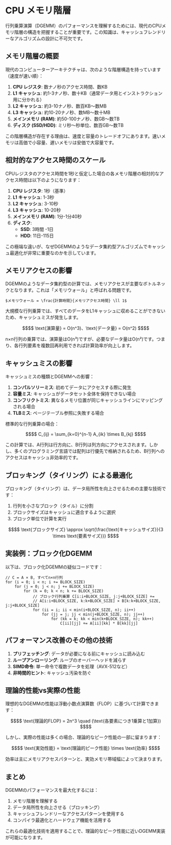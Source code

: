 # CPU メモリ階層

行列乗算演算（DGEMM）のパフォーマンスを理解するためには、現代のCPUメモリ階層の構造を把握することが重要です。この知識は、キャッシュフレンドリーなアルゴリズムの設計に不可欠です。

## メモリ階層の概要

現代のコンピューターアーキテクチャは、次のような階層構造を持っています（速度が速い順）：

1. **CPU レジスタ**: 数ナノ秒のアクセス時間、数KB
2. **L1 キャッシュ**: 約1-3ナノ秒、数十KB（通常データ用とインストラクション用に分かれる）
3. **L2 キャッシュ**: 約3-10ナノ秒、数百KB〜数MB
4. **L3 キャッシュ**: 約10-20ナノ秒、数MB〜数十MB
5. **メインメモリ (RAM)**: 約50-100ナノ秒、数GB〜数TB
6. **ディスク (SSD/HDD)**: ミリ秒〜秒単位、数百GB〜数TB

この階層構造が存在する理由は、速度と容量のトレードオフにあります。速いメモリは高価で小容量、遅いメモリは安価で大容量です。

## 相対的なアクセス時間のスケール

CPUレジスタのアクセス時間を1秒と仮定した場合の各メモリ階層の相対的なアクセス時間は以下のようになります：

1. **CPU レジスタ**: 1秒（基準）
2. **L1 キャッシュ**: 1-3秒
3. **L2 キャッシュ**: 3-10秒
4. **L3 キャッシュ**: 10-20秒
5. **メインメモリ (RAM)**: 1分-1分40秒
6. **ディスク**:
   - **SSD**: 3時間 -1日
   - **HDD**: 11日-115日

この極端な違いが、なぜDGEMMのようなデータ集約型アルゴリズムでキャッシュ最適化が非常に重要なのかを示しています。

## メモリアクセスの影響

DGEMMのようなデータ集約型の計算では、メモリアクセスが主要なボトルネックとなります。これは「メモリウォール」と呼ばれる問題です。

`$メモリウォール = \frac{計算時間}{メモリアクセス時間} \ll 1$`

大規模な行列乗算では、すべてのデータをL1キャッシュに収めることができないため、キャッシュミスが発生します。

```math
$$ \text{演算量} = O(n^3)、\text{データ量} = O(n^2) $$
```

n×n行列の乗算では、演算量はO(n³)ですが、必要なデータ量はO(n²)です。つまり、各行列要素を複数回再利用できれば計算効率が向上します。

## キャッシュミスの影響

キャッシュミスの種類とDGEMMへの影響：

1. **コンパルソリーミス**: 初めてデータにアクセスする際に発生
2. **容量ミス**: キャッシュがデータセット全体を保持できない場合
3. **コンフリクトミス**: 異なるメモリ位置が同じキャッシュラインにマッピングされる場合
4. **TLBミス**: ページテーブル参照に失敗する場合

標準的な行列乗算の場合：

```math
$$ C_{ij} = \sum_{k=0}^{n-1} A_{ik} \times B_{kj} $$
```

この計算では、A行列は行方向に、B行列は列方向にアクセスされます。しかし、多くのプログラミング言語では配列は行優先で格納されるため、B行列へのアクセスはキャッシュ非効率的です。

## ブロッキング（タイリング）による最適化

ブロッキング（タイリング）は、データ局所性を向上させるための主要な技術です：

1. 行列を小さなブロック（タイル）に分割
2. ブロックサイズはキャッシュに適合するように選択
3. ブロック単位で計算を実行

```math
$$ \text{ブロックサイズ} \approx \sqrt{\frac{\text{キャッシュサイズ}}{3 \times \text{要素サイズ}}} $$
```

## 実装例：ブロック化DGEMM

以下は、ブロック化DGEMMの疑似コードです：

```
// C = A × B, すべてn×n行列
for (i = 0; i < n; i += BLOCK_SIZE)
    for (j = 0; j < n; j += BLOCK_SIZE)
        for (k = 0; k < n; k += BLOCK_SIZE)
            // ブロック行列乗算 C[i:i+BLOCK_SIZE, j:j+BLOCK_SIZE] += 
            // A[i:i+BLOCK_SIZE, k:k+BLOCK_SIZE] × B[k:k+BLOCK_SIZE, j:j+BLOCK_SIZE]
            for (ii = i; ii < min(i+BLOCK_SIZE, n); ii++)
                for (jj = j; jj < min(j+BLOCK_SIZE, n); jj++)
                    for (kk = k; kk < min(k+BLOCK_SIZE, n); kk++)
                        C[ii][jj] += A[ii][kk] * B[kk][jj]
```

## パフォーマンス改善のその他の技術

1. **プリフェッチング**: データが必要になる前にキャッシュに読み込む
2. **ループアンローリング**: ループのオーバーヘッドを減らす
3. **SIMD命令**: 単一命令で複数データを処理（AVX-512など）
4. **非時間的ヒント**: キャッシュ汚染を防ぐ

## 理論的性能vs実際の性能

理想的なDGEMMの性能は浮動小数点演算数（FLOP）に基づいて計算できます：

```math
$$ \text{理論的FLOP} = 2n^3 \quad (\text{各要素につき1乗算と1加算}) $$
```

しかし、実際の性能は多くの場合、理論的なピーク性能の一部に留まります：

```math
$$ \text{実効性能} = \text{理論的ピーク性能} \times \text{効率} $$
```

効率は主にメモリアクセスパターンと、実効メモリ帯域幅によって決まります。

## まとめ

DGEMMのパフォーマンスを最大化するには：

1. メモリ階層を理解する
2. データ局所性を向上させる（ブロッキング）
3. キャッシュフレンドリーなアクセスパターンを使用する
4. コンパイラ最適化とハードウェア機能を活用する

これらの最適化技術を適用することで、理論的なピーク性能に近いDGEMM実装が可能になります。
